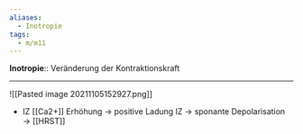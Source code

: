 ```yaml
---
aliases:
  - Inotropie
tags:
  - m/m11
---
```

**Inotropie**:: Veränderung der Kontraktionskraft

---
![[Pasted image 20211105152927.png]]
- IZ [[Ca2+]] Erhöhung → positive Ladung IZ → sponante Depolarisation → [[HRST]]